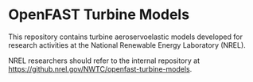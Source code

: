# OpenFAST Turbine Models

This repository contains turbine aeroservoelastic models developed for research activities at the National Renewable Energy Laboratory (NREL). 

NREL researchers should refer to the internal repository at https://github.nrel.gov/NWTC/openfast-turbine-models.
